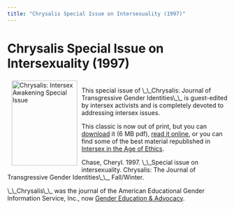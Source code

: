 ```yaml
---
title: "Chrysalis Special Issue on Intersexuality (1997)"
---
```


# Chrysalis Special Issue on Intersexuality (1997)

<p><img src="/img/store/chrysalis.gif" width=150 height=194 alt="Chrysalis: Intersex Awakening Special Issue" align=left hspace=10 vspace=3>  <br />
This special issue of \_\_Chrysalis: Journal of Transgressive Gender Identities\_\_ is guest-edited by intersex activists and is completely devoted to addressing intersex issues.  </p>

<p>This classic is now out of print, but you can <a href="/pdf/chrysalis.pdf">download</a> it (6 MB pdf), <a href="/books/chrysalis">read it online</a>, or you can find some of the best material republished in <a href="/books/ageofethics">Intersex in the Age of Ethics</a>.  </p>

<p>Chase, Cheryl. 1997. \_\_Special issue on intersexuality. Chrysalis: The Journal of Transgressive Gender Identities\_\_, Fall/Winter.  </p>

<p>\_\_Chrysalis\_\_ was the journal of the American Educational Gender Information Service, Inc., now <a href="www.gender.org">Gender Education &amp; Advocacy</a>.</p>